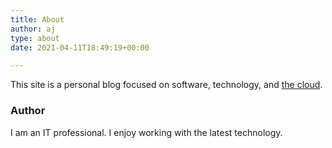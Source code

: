 ```yaml
---
title: About
author: aj
type: about
date: 2021-04-11T18:49:19+00:00

---
```


This site is a personal blog focused on software, technology, and [the cloud][1].

### Author

I am an IT professional. I enjoy working with the latest technology.

 [1]: https://en.wikipedia.org/wiki/Cloud_computing